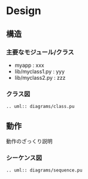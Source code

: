 # Design

## 構造
### 主要なモジュール/クラス
- myapp : xxx
- lib/myclass1.py : yyy
- lib/myclass2.py : zzz

### クラス図
```{eval-rst}
.. uml:: diagrams/class.pu
```

## 動作
動作のざっくり説明

### シーケンス図
```{eval-rst}
.. uml:: diagrams/sequence.pu
```
